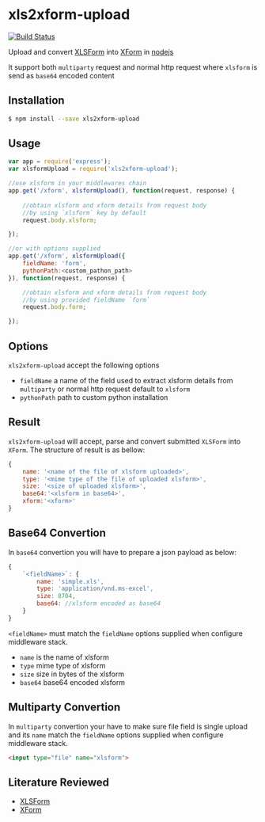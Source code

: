 xls2xform-upload
=================

[![Build Status](https://travis-ci.org/lykmapipo/xls2xform-upload.svg?branch=master)](https://travis-ci.org/lykmapipo/xls2xform-upload)

Upload and convert [XLSForm](http://xlsform.org/) into [XForm](http://opendatakit.github.io/odk-xform-spec/) in [nodejs](https://github.com/nodejs)

It support both `multiparty` request and normal http request where `xlsform` is send as `base64` encoded content


## Installation
```sh
$ npm install --save xls2xform-upload
```

## Usage
```js
var app = require('express');
var xlsformUpload = require('xls2xform-upload');

//use xlsform in your middlewares chain 
app.get('/xform', xlsformUpload(), function(request, response) {
    
    //obtain xlsform and xform details from request body
    //by using `xlsform` key by default
    request.body.xlsform;

});

//or with options supplied
app.get('/xform', xlsformUpload({
    fieldName: 'form',
    pythonPath:<custom_pathon_path>
}), function(request, response) {

    //obtain xlsform and xform details from request body
    //by using provided fieldName `form`
    request.body.form;

});
```

## Options
`xls2xform-upload` accept the following options

- `fieldName` a name of the field used to extract xlsform details from `multiparty` or normal http request default to `xlsform`
- `pythonPath` path to custom python installation

## Result
`xls2xform-upload` will accept, parse and convert submitted `XLSForm` into `XForm`. The structure of result is as bellow:

```js
{
    name: '<name of the file of xlsform uploaded>',
    type: '<mime type of the file of uploaded xlsform>',
    size: '<size of uploaded xlsform>',
    base64:'<xlsform in base64>',
    xform:'<xform>'
}
```

## Base64 Convertion
In `base64` convertion you will have to prepare a json payload as below:
```js
{
    `<fieldName>`: {
        name: 'simple.xls',
        type: 'application/vnd.ms-excel',
        size: 8704,
        base64: //xlsform encoded as base64
    }
}
```
`<fieldName>` must match the `fieldName` options supplied when configure middleware stack.

- `name` is the name of xlsform
- `type` mime type of xlsform
- `size` size in bytes of the xlsform
- `base64` base64 encoded xlsform

## Multiparty Convertion
In `multiparty` convertion your have to make sure file field is single upload and its `name` match the `fieldName` options supplied when configure middleware stack.

```html
<input type="file" name="xlsform">
```

## Literature Reviewed
- [XLSForm](http://xlsform.org/)
- [XForm](http://opendatakit.github.io/odk-xform-spec/)